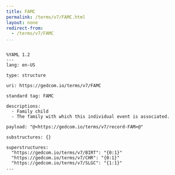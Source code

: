 ```yaml
---
title: FAMC
permalink: /terms/v7/FAMC.html
layout: none
redirect-from:
  - /terms/v7/FAMC
...
```


```

%YAML 1.2
---
lang: en-US

type: structure

uri: https://gedcom.io/terms/v7/FAMC

standard tag: FAMC

descriptions:
  - Family child
  - The family with which this individual event is associated.

payload: "@<https://gedcom.io/terms/v7/record-FAM>@"

substructures: {}

superstructures:
  "https://gedcom.io/terms/v7/BIRT": "{0:1}"
  "https://gedcom.io/terms/v7/CHR": "{0:1}"
  "https://gedcom.io/terms/v7/SLGC": "{1:1}"
...

```

